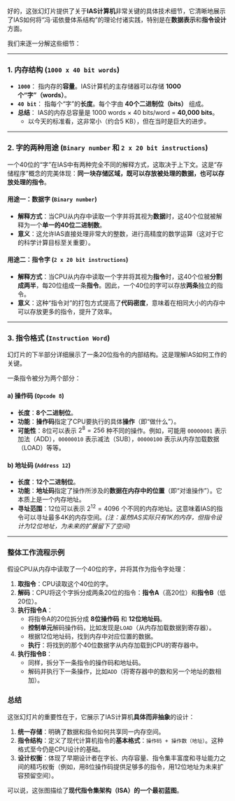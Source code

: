 好的，这张幻灯片提供了关于**IAS计算机**非常关键的具体技术细节，它清晰地展示了IAS如何将“冯·诺依曼体系结构”的理论付诸实践，特别是在**数据表示**和**指令设计**方面。

我们来逐一分解这些细节：

---

### 1. 内存结构 (`1000 x 40 bit words`)

*   **`1000`**： 指内存的**容量**。IAS计算机的主存储器可以存储 **1000个“字”（words）**。
*   **`40 bit`**： 指每个“字”的**长度**。每个字由 **40个二进制位（bits）** 组成。
*   **总结**： IAS的内存总容量是 1000 words × 40 bits/word = **40,000 bits**。
    *   以今天的标准看，这非常小（约合5 KB），但在当时是巨大的进步。

---

### 2. 字的两种用途 (`Binary number` 和 `2 x 20 bit instructions`)

一个40位的“字”在IAS中有两种完全不同的解释方式，这取决于上下文。这是“存储程序”概念的完美体现：**同一块存储区域，既可以存放被处理的数据，也可以存放处理的指令**。

#### **用途一：数据字 (`Binary number`)**
*   **解释方式**：当CPU从内存中读取一个字并将其视为**数据**时，这40个位就被解释为一个**单一的40位二进制数**。
*   **意义**：这允许IAS直接处理非常大的整数，进行高精度的数学运算（这对于它的科学计算目标至关重要）。

#### **用途二：指令字 (`2 x 20 bit instructions`)**
*   **解释方式**：当CPU从内存中读取一个字并将其视为**指令**时，这40个位被**分割成两半**，每20位组成一条**指令**。因此，一个40位的字可以存放**两条**独立的指令。
*   **意义**：这种“指令对”的打包方式提高了**代码密度**，意味着在相同大小的内存中可以存放更多的指令，提升了效率。

---

### 3. 指令格式 (`Instruction Word`)

幻灯片的下半部分详细展示了一条20位指令的内部结构。这是理解IAS如何工作的关键。

一条指令被分为两个部分：

#### **a) 操作码 (`Opcode 8`)**
*   **长度**：**8个二进制位**。
*   **功能**：**操作码**指定了CPU要执行的具体**操作**（即“做什么”）。
*   **可能性**：8位可以表示 $2^8 = 256$ 种不同的操作。例如，可能用 `00000001` 表示加法（ADD），`00000010` 表示减法（SUB），`00000100` 表示从内存加载数据（LOAD）等等。

#### **b) 地址码 (`Address 12`)**
*   **长度**：**12个二进制位**。
*   **功能**：**地址码**指定了操作所涉及的**数据在内存中的位置**（即“对谁操作”）。它本质上是一个内存地址。
*   **寻址范围**：12位可以表示 $2^{12} = 4096$ 个不同的内存地址。这意味着IAS的指令可以寻址最多4K的内存空间。*(注：虽然IAS实际只有1K的内存，但指令设计为12位地址，为未来的扩展留下了空间)*

---

### 整体工作流程示例

假设CPU从内存中读取了一个40位的字，并将其作为指令字处理：
1.  **取指令**：CPU读取这个40位的字。
2.  **解码**：CPU将这个字拆分成两条20位的指令：**指令A**（高20位）和**指令B**（低20位）。
3.  **执行指令A**：
    *   将指令A的20位拆分成 **8位操作码** 和 **12位地址码**。
    *   **控制单元**解码操作码，比如发现是`LOAD`（从内存加载数据到寄存器）。
    *   根据12位地址码，找到内存中对应位置的数据。
    *   **执行**：将找到的那个40位数据字从内存加载到CPU的寄存器中。
4.  **执行指令B**：
    *   同样，拆分下一条指令的操作码和地址码。
    *   解码并执行下一条操作，比如`ADD`（将寄存器中的数和另一个地址的数相加）。

### 总结

这张幻灯片的重要性在于，它展示了IAS计算机**具体而非抽象**的设计：

1.  **统一存储**：明确了数据和指令如何共享同一内存空间。
2.  **指令结构**：定义了现代计算机指令的**基本格式**：`操作码 + 操作数（地址）`。这种格式至今仍是CPU设计的基础。
3.  **设计权衡**：体现了早期设计者在字长、内存容量、指令集丰富度和寻址能力之间的精巧权衡（例如，用8位操作码提供足够多的指令，用12位地址为未来扩容预留空间）。

可以说，这张图描绘了**现代指令集架构（ISA）的一个最初蓝图**。